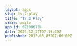 ```yaml
---
layout: apps
slug: tv-2-play
title: "TV 2 Play"
store: apple
app_id: 675096718
date: 2023-12-20T07:19:40Z
published: 2013-08-05T07:00:00Z
---
```

